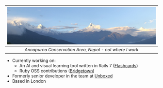 |![Annapurna panorama](annapurna.jpg)|
|:--:|
|_Annapurna Conservation Area, Nepal - not where I work_|

- Currently working on:
  - An AI and visual learning tool written in Rails 7 ([Flashcards](https://github.com/vvveebs/flashcards/))
  - Ruby OSS contributions ([Bridgetown](https://github.com/bridgetownrb/bridgetown/pulls?q=author%3Avvveebs))
- Formerly senior developer in the team at [Unboxed](http://unboxed.co/)
- Based in London
